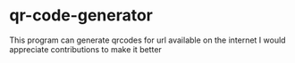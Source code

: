 # qr-code-generator
This program can generate qrcodes for url available on the internet
I would appreciate contributions to make it better
